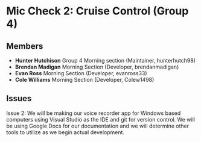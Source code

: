 # Mic Check 2: Cruise Control (Group 4)
## Members  
- **Hunter Hutchison** Group 4 Morning section (Maintainer, hunterhutch98)  
- **Brendan Madigan** Morning Section (Developer, brendanmadigan)  
- **Evan Ross** Morning Section (Developer, evanross33)  
- **Cole Williams** Morning Section (Developer, Colew1498)  

## Issues  

Issue 2: We will be making our voice recorder app for Windows based computers using Visual Studio as the IDE and git for version control. We will be using Google Docs for our documentation and we will determine other tools to utilize as we begin actual development.  
